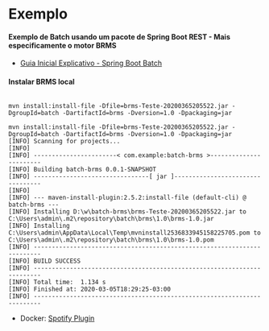 # Exemplo
#### Exemplo de Batch usando um pacote de Spring Boot REST - Mais especificamente o motor BRMS
- [Guia Inicial Explicativo - Spring Boot Batch](https://spring.io/guides/gs/batch-processing/)


#### Instalar BRMS local

```shell script

mvn install:install-file -Dfile=brms-Teste-20200365205522.jar -DgroupId=batch -DartifactId=brms -Dversion=1.0 -Dpackaging=jar
```
```text
mvn install:install-file -Dfile=brms-Teste-20200365205522.jar -DgroupId=batch -DartifactId=brms -Dversion=1.0 -Dpackaging=jar
[INFO] Scanning for projects...
[INFO] 
[INFO] -----------------------< com.example:batch-brms >-----------------------
[INFO] Building batch-brms 0.0.1-SNAPSHOT
[INFO] --------------------------------[ jar ]---------------------------------
[INFO] 
[INFO] --- maven-install-plugin:2.5.2:install-file (default-cli) @ batch-brms ---
[INFO] Installing D:\w\batch-brms\brms-Teste-20200365205522.jar to C:\Users\admin\.m2\repository\batch\brms\1.0\brms-1.0.jar
[INFO] Installing C:\Users\admin\AppData\Local\Temp\mvninstall2536833945158225705.pom to C:\Users\admin\.m2\repository\batch\brms\1.0\brms-1.0.pom
[INFO] ------------------------------------------------------------------------
[INFO] BUILD SUCCESS
[INFO] ------------------------------------------------------------------------
[INFO] Total time:  1.134 s
[INFO] Finished at: 2020-03-05T18:29:25-03:00
[INFO] ------------------------------------------------------------------------
```

- Docker: [Spotify Plugin](https://github.com/spotify/docker-maven-plugin)
